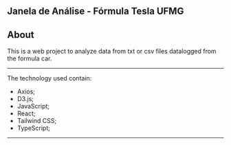 ## Janela de Análise - Fórmula Tesla UFMG

## About

This is a web project to analyze data from txt or csv files datalogged from the formula car.

<hr>
The technology used contain:

- Axios;
- D3.js;
- JavaScript;
- React;
- Tailwind CSS;
- TypeScript;

<hr>
